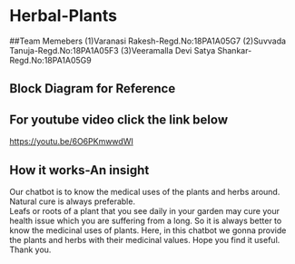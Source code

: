 # Herbal-Plants

##Team Memebers
(1)Varanasi Rakesh-Regd.No:18PA1A05G7
(2)Suvvada Tanuja-Regd.No:18PA1A05F3
(3)Veeramalla Devi Satya Shankar-Regd.No:18PA1A05G9

## Block Diagram for Reference


## For youtube video click the link below
https://youtu.be/6O6PKmwwdWI


## How it works-An insight
Our chatbot is to  know the medical uses of the plants and herbs around.
Natural cure is always preferable.  
Leafs or roots of a plant that you see daily in your garden may cure your health issue which you are suffering from a long. 
So it is always better to know the medicinal uses of plants. 
Here, in this chatbot we gonna provide the plants and herbs with their medicinal values. 
Hope you find it useful.
Thank you.
